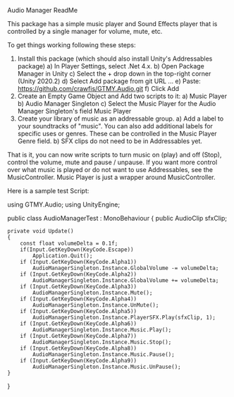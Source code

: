 Audio Manager ReadMe

This package has a simple music player and Sound Effects player that is controlled by a single manager for volume, mute, etc.

To get things working following these steps:
1) Install this package (which should also install Unity's Addressables package)
   a) In Player Settings, select .Net 4.x.
   b) Open Package Manager in Unity
   c) Select the + drop down in the top-right corner (Unity 2020.2)
   d) Select Add package from git URL ...
   e) Paste:  https://github.com/crawfis/GTMY.Audio.git 
   f) Click Add
2) Create an Empty Game Object and Add two scripts to it:
   a) Music Player
   b) Audio Manager Singleton
   c) Select the Music Player for the Audio Manager Singleton's field Music Player
3) Create your library of music as an addressable group.
   a) Add a label to your soundtracks of "music". You can also add additional labels for specific uses or genres. These can be controlled in the Music Player Genre field.
   b) SFX clips do not need to be in Addressables yet.

That is it, you can now write scripts to turn music on (play) and off (Stop), control the volume, mute and pause / unpause.  If you want more control over what music is
played or do not want to use Addressables, see the MusicController. Music Player is just a wrapper around MusicController.

Here is a sample test Script:

using GTMY.Audio;
using UnityEngine;

public class AudioManagerTest : MonoBehaviour
{
    public AudioClip sfxClip;

    private void Update()
    {
        const float volumeDelta = 0.1f;
        if(Input.GetKeyDown(KeyCode.Escape))
            Application.Quit();
        if (Input.GetKeyDown(KeyCode.Alpha1))
            AudioManagerSingleton.Instance.GlobalVolume -= volumeDelta;
        if (Input.GetKeyDown(KeyCode.Alpha2))
            AudioManagerSingleton.Instance.GlobalVolume += volumeDelta;
        if (Input.GetKeyDown(KeyCode.Alpha3))
            AudioManagerSingleton.Instance.Mute();
        if (Input.GetKeyDown(KeyCode.Alpha4))
            AudioManagerSingleton.Instance.UnMute();
        if (Input.GetKeyDown(KeyCode.Alpha5))
            AudioManagerSingleton.Instance.PlayerSFX.Play(sfxClip, 1);
        if (Input.GetKeyDown(KeyCode.Alpha6))
            AudioManagerSingleton.Instance.Music.Play();
        if (Input.GetKeyDown(KeyCode.Alpha7))
            AudioManagerSingleton.Instance.Music.Stop();
        if (Input.GetKeyDown(KeyCode.Alpha8))
            AudioManagerSingleton.Instance.Music.Pause();
        if (Input.GetKeyDown(KeyCode.Alpha9))
            AudioManagerSingleton.Instance.Music.UnPause();
    }
}
